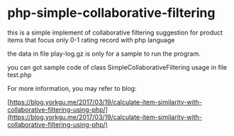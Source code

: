 
# php-simple-collaborative-filtering

this is a simple implement of collaborative filtering suggestion for product items that focus only 0-1 rating record with php language

the data in file play-log.gz is only for a sample to run the program.

you can got sample code of class SimpleCollaborativeFiltering usage in file test.php


For more information, you may refer to blog:

[https://blog.yorkgu.me/2017/03/19/calculate-item-similarity-with-collaborative-filtering-using-php/](https://blog.yorkgu.me/2017/03/19/calculate-item-similarity-with-collaborative-filtering-using-php/)

